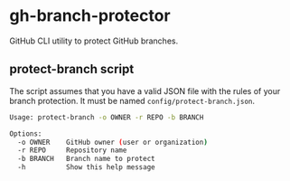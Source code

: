# gh-branch-protector

GitHub CLI utility to protect GitHub branches.

## protect-branch script

The script assumes that you have a valid JSON file with the rules of your branch protection.
It must be named `config/protect-branch.json`.

```sh
Usage: protect-branch -o OWNER -r REPO -b BRANCH

Options:
  -o OWNER    GitHub owner (user or organization)
  -r REPO     Repository name
  -b BRANCH   Branch name to protect
  -h          Show this help message
```

